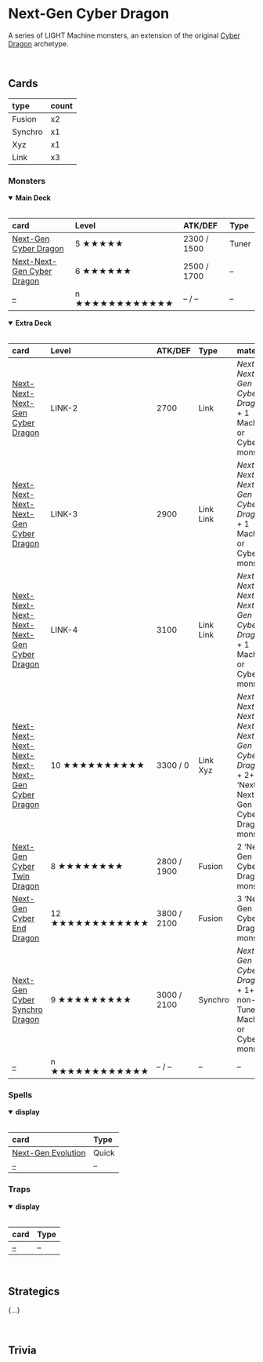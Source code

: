 # Next-Gen Cyber Dragon

A series of LIGHT Machine monsters, an extension of the original [Cyber Dragon](https://yugioh.fandom.com/wiki/Cyber_Dragon_(archetype)) archetype.


<br>


## Cards

| type | count |
| :--- | :---- |
| Fusion | x2 |
| Synchro | x1 |
| Xyz | x1 |
| Link | x3 |

### Monsters

<details open>
  <summary> <b> Main Deck </b> </summary> <br>

| card | Level | ATK/DEF | Type |
| :--- | :---- | :------ | :--- |
| [Next-Gen Cyber Dragon](../cards/monsters/standard/Next-Gen%20Cyber%20Dragon.md) | 5 ★★★★★ | 2300 / 1500 | Tuner |
| [Next-Next-Gen Cyber Dragon](../cards/monsters/standard/Next-Next-Gen%20Cyber%20Dragon.md) | 6 ★★★★★★ | 2500 / 1700 | – |
| [–](../cards/monsters/standard/–.md) | n ★★★★★★★★★★★★ | – / – | – |

</details>

<details open>
  <summary> <b> Extra Deck </b> </summary> <br>

| card | Level | ATK/DEF | Type | material |
| :--- | :---- | :------ | :--- | :------- |
| [Next-Next-Next-Gen Cyber Dragon](../cards/monsters/link/Next-Next-Next-Gen%20Cyber%20Dragon.md) | LINK-2 | 2700 | Link | *Next-Next-Gen Cyber Dragon* + 1 Machine or Cyberse monster |
| [Next-Next-Next-Next-Gen Cyber Dragon](../cards/monsters/link/Next-Next-Next-Next-Gen%20Cyber%20Dragon.md) | LINK-3 | 2900 | Link Link | *Next-Next-Next-Gen Cyber Dragon* + 1 Machine or Cyberse monster |
| [Next-Next-Next-Next-Next-Gen Cyber Dragon](../cards/monsters/link/Next-Next-Next-Next-Next-Gen%20Cyber%20Dragon.md) | LINK-4 | 3100 | Link Link | *Next-Next-Next-Next-Gen Cyber Dragon* + 1 Machine or Cyberse monster |
| [Next-Next-Next-Next-Next-Next-Gen Cyber Dragon](../cards/monsters/xyz/Next-Next-Next-Next-Next-Next-Gen%20Cyber%20Dragon.md) | 10 ★★★★★★★★★★ | 3300 / 0 | Link Xyz | *Next-Next-Next-Next-Next-Gen Cyber Dragon* + 2+ ‘Next-Next-Gen Cyber Dragon’ monsters |
| [Next-Gen Cyber Twin Dragon](../cards/monsters/fusion/Next-Gen%20Cyber%20Twin%20Dragon.md) | 8 ★★★★★★★★ | 2800 / 1900 | Fusion | 2 ‘Next-Gen Cyber Dragon’ monsters |
| [Next-Gen Cyber End Dragon](../cards/monsters/fusion/Next-Gen%20Cyber%20End%20Dragon.md) | 12 ★★★★★★★★★★★★ | 3800 / 2100 | Fusion | 3 ‘Next-Gen Cyber Dragon’ monsters |
| [Next-Gen Cyber Synchro Dragon](../cards/monsters/synchro/Next-Gen%20Cyber%20Synchro%20Dragon.md) | 9 ★★★★★★★★★ | 3000 / 2100 | Synchro | *Next-Gen Cyber Dragon* + 1+ non-Tuner Machine or Cyberse monsters |
| [–](../cards/monsters/–/–.md) | n ★★★★★★★★★★★★ | – / – | – | – |

</details>

### Spells

<details open>
  <summary> <b> display </b> </summary> <br>

| card | Type |
| :--- | :--- |
| [Next-Gen Evolution](../cards/spells/–.md) | Quick |
| [–](../cards/spells/–.md) | – |

</details>

### Traps

<details open>
  <summary> <b> display </b> </summary> <br>

| card | Type |
| :--- | :--- |
| [–](../cards/traps/–.md) | – |

</details>


<br>


## Strategics

{...}


<br>


## Trivia
